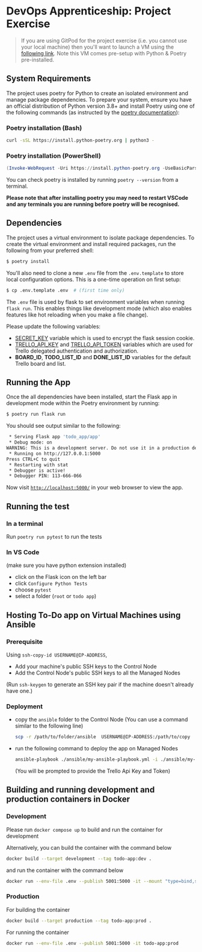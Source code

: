 # DevOps Apprenticeship: Project Exercise

> If you are using GitPod for the project exercise (i.e. you cannot use your local machine) then you'll want to launch a VM using the [following link](https://gitpod.io/#https://github.com/CorndelWithSoftwire/DevOps-Course-Starter). Note this VM comes pre-setup with Python & Poetry pre-installed.

## System Requirements

The project uses poetry for Python to create an isolated environment and manage package dependencies. To prepare your system, ensure you have an official distribution of Python version 3.8+ and install Poetry using one of the following commands (as instructed by the [poetry documentation](https://python-poetry.org/docs/#system-requirements)):

### Poetry installation (Bash)

```bash
curl -sSL https://install.python-poetry.org | python3 -
```

### Poetry installation (PowerShell)

```powershell
(Invoke-WebRequest -Uri https://install.python-poetry.org -UseBasicParsing).Content | py -
```

You can check poetry is installed by running `poetry --version` from a terminal.

**Please note that after installing poetry you may need to restart VSCode and any terminals you are running before poetry will be recognised.**

## Dependencies

The project uses a virtual environment to isolate package dependencies. To create the virtual environment and install required packages, run the following from your preferred shell:

```bash
$ poetry install
```

You'll also need to clone a new `.env` file from the `.env.template` to store local configuration options. This is a one-time operation on first setup:

```bash
$ cp .env.template .env  # (first time only)
```

The `.env` file is used by flask to set environment variables when running `flask run`. This enables things like development mode (which also enables features like hot reloading when you make a file change). 

Please update the following variables:

- [SECRET_KEY](https://flask.palletsprojects.com/en/2.3.x/config/#SECRET_KEY) variable which is used to encrypt the flask session cookie.
- [TRELLO_API_KEY](https://developer.atlassian.com/cloud/trello/guides/rest-api/api-introduction/#managing-your-api-key) and [TRELLO_API_TOKEN](https://developer.atlassian.com/cloud/trello/guides/rest-api/api-introduction/#authentication-and-authorization) variables which are used for Trello delegated authentication and authorization.
- **BOARD_ID**, **TODO_LIST_ID** and **DONE_LIST_ID** variables for the default Trello board and list.


## Running the App

Once the all dependencies have been installed, start the Flask app in development mode within the Poetry environment by running:
```bash
$ poetry run flask run
```

You should see output similar to the following:
```bash
 * Serving Flask app 'todo_app/app'
 * Debug mode: on
WARNING: This is a development server. Do not use it in a production deployment. Use a production WSGI server instead.
 * Running on http://127.0.0.1:5000
Press CTRL+C to quit
 * Restarting with stat
 * Debugger is active!
 * Debugger PIN: 113-666-066
```
Now visit [`http://localhost:5000/`](http://localhost:5000/) in your web browser to view the app.

## Running the test

### In a terminal

Run `poetry run pytest` to run the tests

### In VS Code 

(make sure you have python extension installed)
- click on the Flask icon on the left bar
- click `Configure Python Tests`
- choose `pytest`
- select a folder (`root` or `todo app`)

## Hosting To-Do app on Virtual Machines using Ansible

### Prerequisite

Using `ssh-copy-id USERNAME@IP-ADDRESS`,
- Add your machine's public SSH keys to the Control Node 
- Add the Control Node's public SSH keys to all the Managed Nodes

(Run `ssh-keygen` to generate an SSH key pair if the machine doesn't already have one.)

### Deployment

- copy the `ansible` folder to the Control Node (You can use a command similar to the following line)

    ```bash
    scp -r /path/to/folder/ansible  USERNAME@IP-ADDRESS:/path/to/copy
    ```    
- run the following command to deploy the app on Managed Nodes
    
    ```bash
    ansible-playbook ./ansible/my-ansible-playbook.yml -i ./ansible/my-ansible-inventory 
    ```
    (You will be prompted to provide the Trello Api Key and Token)

## Building and running development and production containers in Docker
### Development

Please run ```docker compose up``` to build and run the container for development 

Alternatively, you can build the container with the command below
```bash
docker build --target development --tag todo-app:dev .
``` 

and run the container with the command below
```bash
docker run --env-file .env --publish 5001:5000 -it --mount "type=bind,source=$(pwd)/todo_app,target=/todo_app" todo-app:dev
```

### Production

For building the container
```bash
docker build --target production --tag todo-app:prod .
```

For running the container

```bash
docker run --env-file .env --publish 5001:5000 -it todo-app:prod
```
